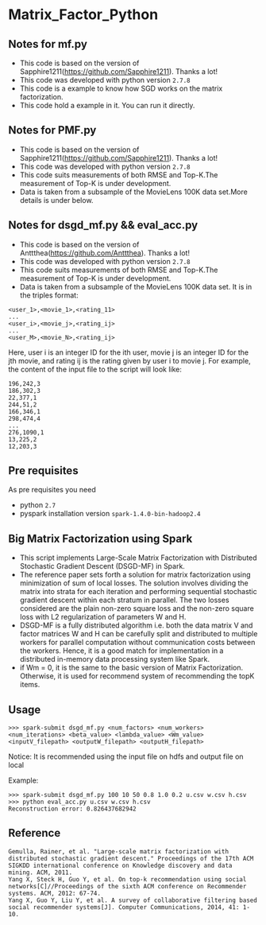 # Matrix_Factor_Python

## Notes for mf.py
* This code is based on the version of Sapphire1211(https://github.com/Sapphire1211). Thanks a lot!
* This code was developed with python version `2.7.8`
* This code is a example to know how SGD works on the matrix factorization.
* This code hold a example in it. You can run it directly.

## Notes for PMF.py
* This code is based on the version of Sapphire1211(https://github.com/Sapphire1211). Thanks a lot!
* This code was developed with python version `2.7.8`
* This code suits measurements of both RMSE and Top-K.The measurement of Top-K is under development.
* Data is taken from a subsample of the MovieLens 100K data set.More details is under below.

## Notes for dsgd_mf.py && eval_acc.py

* This code is based on the version of Anttthea(https://github.com/Anttthea). Thanks a lot!
* This code was developed with python version `2.7.8`
* This code suits measurements of both RMSE and Top-K.The measurement of Top-K is under development.
* Data is taken from a subsample of the MovieLens 100K data set. It is in the triples format:
```
<user_1>,<movie_1>,<rating_11>
...
<user_i>,<movie_j>,<rating_ij>
...
<user_M>,<movie_N>,<rating_ij>
```
Here, user i is an integer ID for the ith user, movie j is an integer ID for the jth movie, and rating ij is the rating given by user i to movie j.
For example, the content of the input file to the script will look like:
```
196,242,3
186,302,3
22,377,1
244,51,2
166,346,1
298,474,4
...
276,1090,1
13,225,2
12,203,3
```

## Pre requisites

As pre requisites you need

* python `2.7`
* pyspark installation version `spark-1.4.0-bin-hadoop2.4`

## Big Matrix Factorization using Spark

* This script implements Large-Scale Matrix Factorization with Distributed Stochastic Gradient Descent (DSGD-MF) in Spark.
* The reference paper sets forth a solution for matrix factorization using minimization of sum of local losses. The solution involves dividing the matrix into strata for each iteration and performing sequential stochastic gradient descent within each stratum in parallel. The two losses considered are the plain non-zero square loss and the non-zero square loss with L2 regularization of parameters W and H.
* DSGD-MF is a fully distributed algorithm i.e. both the data matrix V and factor matrices W and H can be carefully split and distributed to multiple workers for parallel computation without communication costs between the workers. Hence, it is a good match for implementation in a distributed in-memory data processing system like Spark.
* if Wm = 0, it is the same to the basic version of Matrix Factorization. Otherwise, it is used for recommend system of recommending the topK items.

## Usage

```
>>> spark-submit dsgd_mf.py <num_factors> <num_workers> <num_iterations> <beta_value> <lambda_value> <Wm_value> <inputV_filepath> <outputW_filepath> <outputH_filepath>
```
Notice:
It is recommended using the input file on hdfs and output file on local

Example:

```
>>> spark-submit dsgd_mf.py 100 10 50 0.8 1.0 0.2 u.csv w.csv h.csv
>>> python eval_acc.py u.csv w.csv h.csv
Reconstruction error: 0.826437682942
```

## Reference

```
Gemulla, Rainer, et al. "Large-scale matrix factorization with distributed stochastic gradient descent." Proceedings of the 17th ACM SIGKDD international conference on Knowledge discovery and data mining. ACM, 2011.
Yang X, Steck H, Guo Y, et al. On top-k recommendation using social networks[C]//Proceedings of the sixth ACM conference on Recommender systems. ACM, 2012: 67-74.
Yang X, Guo Y, Liu Y, et al. A survey of collaborative filtering based social recommender systems[J]. Computer Communications, 2014, 41: 1-10.
```
